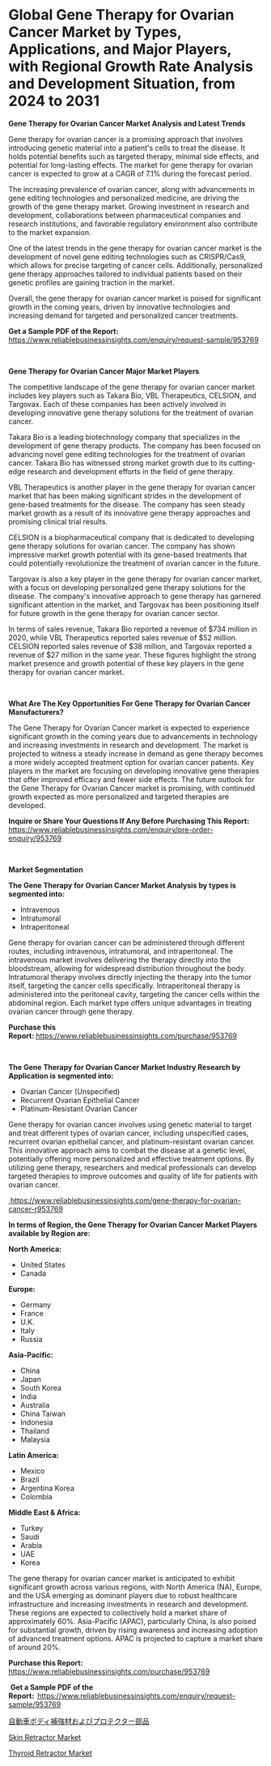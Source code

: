 <p><h1>Global Gene Therapy for Ovarian Cancer Market by Types, Applications, and Major Players, with Regional Growth Rate Analysis and Development Situation, from 2024 to 2031</h1></p><p><strong>Gene Therapy for Ovarian Cancer Market Analysis and Latest Trends</strong></p>
<p><p>Gene therapy for ovarian cancer is a promising approach that involves introducing genetic material into a patient's cells to treat the disease. It holds potential benefits such as targeted therapy, minimal side effects, and potential for long-lasting effects. The market for gene therapy for ovarian cancer is expected to grow at a CAGR of 7.1% during the forecast period.</p><p>The increasing prevalence of ovarian cancer, along with advancements in gene editing technologies and personalized medicine, are driving the growth of the gene therapy market. Growing investment in research and development, collaborations between pharmaceutical companies and research institutions, and favorable regulatory environment also contribute to the market expansion.</p><p>One of the latest trends in the gene therapy for ovarian cancer market is the development of novel gene editing technologies such as CRISPR/Cas9, which allows for precise targeting of cancer cells. Additionally, personalized gene therapy approaches tailored to individual patients based on their genetic profiles are gaining traction in the market.</p><p>Overall, the gene therapy for ovarian cancer market is poised for significant growth in the coming years, driven by innovative technologies and increasing demand for targeted and personalized cancer treatments.</p></p>
<p><strong>Get a Sample PDF of the Report:&nbsp;</strong> <a href="https://www.reliablebusinessinsights.com/enquiry/request-sample/953769">https://www.reliablebusinessinsights.com/enquiry/request-sample/953769</a></p>
<p>&nbsp;</p>
<p><strong>Gene Therapy for Ovarian Cancer Major Market Players</strong></p>
<p><p>The competitive landscape of the gene therapy for ovarian cancer market includes key players such as Takara Bio, VBL Therapeutics, CELSION, and Targovax. Each of these companies has been actively involved in developing innovative gene therapy solutions for the treatment of ovarian cancer.</p><p>Takara Bio is a leading biotechnology company that specializes in the development of gene therapy products. The company has been focused on advancing novel gene editing technologies for the treatment of ovarian cancer. Takara Bio has witnessed strong market growth due to its cutting-edge research and development efforts in the field of gene therapy.</p><p>VBL Therapeutics is another player in the gene therapy for ovarian cancer market that has been making significant strides in the development of gene-based treatments for the disease. The company has seen steady market growth as a result of its innovative gene therapy approaches and promising clinical trial results.</p><p>CELSION is a biopharmaceutical company that is dedicated to developing gene therapy solutions for ovarian cancer. The company has shown impressive market growth potential with its gene-based treatments that could potentially revolutionize the treatment of ovarian cancer in the future.</p><p>Targovax is also a key player in the gene therapy for ovarian cancer market, with a focus on developing personalized gene therapy solutions for the disease. The company's innovative approach to gene therapy has garnered significant attention in the market, and Targovax has been positioning itself for future growth in the gene therapy for ovarian cancer sector.</p><p>In terms of sales revenue, Takara Bio reported a revenue of $734 million in 2020, while VBL Therapeutics reported sales revenue of $52 million. CELSION reported sales revenue of $38 million, and Targovax reported a revenue of $27 million in the same year. These figures highlight the strong market presence and growth potential of these key players in the gene therapy for ovarian cancer market.</p></p>
<p>&nbsp;</p>
<p><strong>What Are The Key Opportunities For Gene Therapy for Ovarian Cancer Manufacturers?</strong></p>
<p><p>The Gene Therapy for Ovarian Cancer market is expected to experience significant growth in the coming years due to advancements in technology and increasing investments in research and development. The market is projected to witness a steady increase in demand as gene therapy becomes a more widely accepted treatment option for ovarian cancer patients. Key players in the market are focusing on developing innovative gene therapies that offer improved efficacy and fewer side effects. The future outlook for the Gene Therapy for Ovarian Cancer market is promising, with continued growth expected as more personalized and targeted therapies are developed.</p></p>
<p><strong>Inquire or Share Your Questions If Any Before Purchasing This Report:</strong> <a href="https://www.reliablebusinessinsights.com/enquiry/pre-order-enquiry/953769">https://www.reliablebusinessinsights.com/enquiry/pre-order-enquiry/953769</a></p>
<p>&nbsp;</p>
<p><strong>Market Segmentation</strong></p>
<p><strong>The Gene Therapy for Ovarian Cancer Market Analysis by types is segmented into:</strong></p>
<p><ul><li>Intravenous</li><li>Intratumoral</li><li>Intraperitoneal</li></ul></p>
<p><p>Gene therapy for ovarian cancer can be administered through different routes, including intravenous, intratumoral, and intraperitoneal. The intravenous market involves delivering the therapy directly into the bloodstream, allowing for widespread distribution throughout the body. Intratumoral therapy involves directly injecting the therapy into the tumor itself, targeting the cancer cells specifically. Intraperitoneal therapy is administered into the peritoneal cavity, targeting the cancer cells within the abdominal region. Each market type offers unique advantages in treating ovarian cancer through gene therapy.</p></p>
<p><strong>Purchase this Report:&nbsp;</strong><a href="https://www.reliablebusinessinsights.com/purchase/953769">https://www.reliablebusinessinsights.com/purchase/953769</a></p>
<p>&nbsp;</p>
<p><strong>The Gene Therapy for Ovarian Cancer Market Industry Research by Application is segmented into:</strong></p>
<p><ul><li>Ovarian Cancer (Unspecified)</li><li>Recurrent Ovarian Epithelial Cancer</li><li>Platinum-Resistant Ovarian Cancer</li></ul></p>
<p><p>Gene therapy for ovarian cancer involves using genetic material to target and treat different types of ovarian cancer, including unspecified cases, recurrent ovarian epithelial cancer, and platinum-resistant ovarian cancer. This innovative approach aims to combat the disease at a genetic level, potentially offering more personalized and effective treatment options. By utilizing gene therapy, researchers and medical professionals can develop targeted therapies to improve outcomes and quality of life for patients with ovarian cancer.</p></p>
<p><a href="https://www.reliablebusinessinsights.com/gene-therapy-for-ovarian-cancer-r953769">&nbsp;https://www.reliablebusinessinsights.com/gene-therapy-for-ovarian-cancer-r953769</a></p>
<p><strong>In terms of Region, the Gene Therapy for Ovarian Cancer Market Players available by Region are:</strong></p>
<p>
    <p> <strong> North America: </strong>
        <ul>
            <li>United States</li>
            <li>Canada</li>
        </ul>
        </p> 
    <p> <strong> Europe: </strong>
        <ul>
            <li>Germany</li>
            <li>France</li>
            <li>U.K.</li>
            <li>Italy</li>
            <li>Russia</li>
        </ul>
        </p> 
    <p> <strong> Asia-Pacific: </strong>
        <ul>
            <li>China</li>
            <li>Japan</li>
            <li>South Korea</li>
            <li>India</li>
            <li>Australia</li>
            <li>China Taiwan</li>
            <li>Indonesia</li>
            <li>Thailand</li>
            <li>Malaysia</li>
        </ul>
        </p> 
    <p> <strong> Latin America: </strong>
        <ul>
            <li>Mexico</li>
            <li>Brazil</li>
            <li>Argentina Korea</li>
            <li>Colombia</li>
        </ul>
        </p> 
    <p> <strong> Middle East & Africa: </strong>
        <ul>
            <li>Turkey</li>
            <li>Saudi</li>
            <li>Arabia</li>
            <li>UAE</li>
            <li>Korea</li>
        </ul>
    </p>
    </p>
<p><p>The gene therapy for ovarian cancer market is anticipated to exhibit significant growth across various regions, with North America (NA), Europe, and the USA emerging as dominant players due to robust healthcare infrastructure and increasing investments in research and development. These regions are expected to collectively hold a market share of approximately 60%. Asia-Pacific (APAC), particularly China, is also poised for substantial growth, driven by rising awareness and increasing adoption of advanced treatment options. APAC is projected to capture a market share of around 20%.</p></p>
<p><strong>Purchase this Report: </strong><a href="https://www.reliablebusinessinsights.com/purchase/953769">https://www.reliablebusinessinsights.com/purchase/953769</a></p>
<p>&nbsp;<strong>Get a Sample PDF of the Report:&nbsp;&nbsp;</strong><a href="https://www.reliablebusinessinsights.com/enquiry/request-sample/953769">https://www.reliablebusinessinsights.com/enquiry/request-sample/953769</a></p>
<p><strong></strong></p>
<p><p><a href="https://github.com/DayanaRunolfsdottir/Market-Research-Report-List-1/blob/main/8342835174742.md">自動車ボディ補強材およびプロテクター部品</a></p><p><a href="https://github.com/bmorecock/Market-Research-Report-List-4/blob/main/skin-retractor-market.md">Skin Retractor Market</a></p><p><a href="https://github.com/jsmusil/Market-Research-Report-List-4/blob/main/thyroid-retractor-market.md">Thyroid Retractor Market</a></p></p>